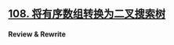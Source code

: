 ## [108. 将有序数组转换为二叉搜索树](https://leetcode-cn.com/problems/convert-sorted-array-to-binary-search-tree/)

#### Review & Rewrite



